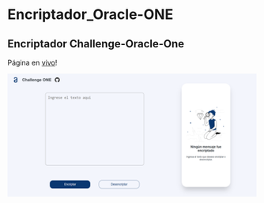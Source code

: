 # Encriptador_Oracle-ONE
## Encriptador Challenge-Oracle-One
Página en [vivo](https://david-hernandezm.github.io/Encriptador_Oracle-ONE/)!

![](./images/encrypter_desktop.png)
